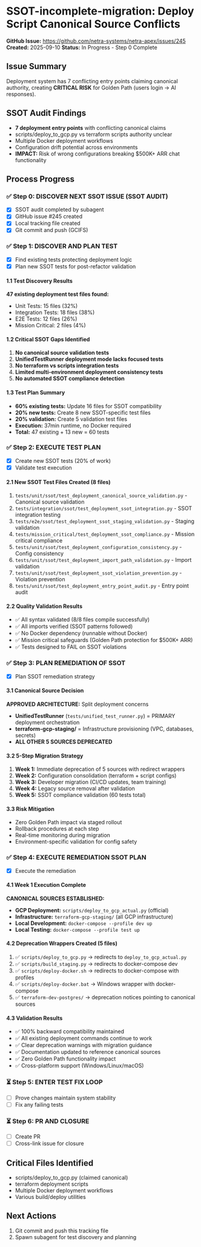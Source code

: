 # SSOT-incomplete-migration: Deploy Script Canonical Source Conflicts

**GitHub Issue:** https://github.com/netra-systems/netra-apex/issues/245
**Created:** 2025-09-10
**Status:** In Progress - Step 0 Complete

## Issue Summary
Deployment system has 7 conflicting entry points claiming canonical authority, creating **CRITICAL RISK** for Golden Path (users login → AI responses).

## SSOT Audit Findings
- **7 deployment entry points** with conflicting canonical claims
- scripts/deploy_to_gcp.py vs terraform scripts authority unclear
- Multiple Docker deployment workflows  
- Configuration drift potential across environments
- **IMPACT:** Risk of wrong configurations breaking $500K+ ARR chat functionality

## Process Progress

### ✅ Step 0: DISCOVER NEXT SSOT ISSUE (SSOT AUDIT)
- [x] SSOT audit completed by subagent
- [x] GitHub issue #245 created
- [x] Local tracking file created
- [x] Git commit and push (GCIFS)

### ✅ Step 1: DISCOVER AND PLAN TEST
- [x] Find existing tests protecting deployment logic
- [x] Plan new SSOT tests for post-refactor validation

#### 1.1 Test Discovery Results
**47 existing deployment test files found:**
- Unit Tests: 15 files (32%)
- Integration Tests: 18 files (38%) 
- E2E Tests: 12 files (26%)
- Mission Critical: 2 files (4%)

#### 1.2 Critical SSOT Gaps Identified
1. **No canonical source validation tests**
2. **UnifiedTestRunner deployment mode lacks focused tests**
3. **No terraform vs scripts integration tests**
4. **Limited multi-environment deployment consistency tests**
5. **No automated SSOT compliance detection**

#### 1.3 Test Plan Summary
- **60% existing tests:** Update 16 files for SSOT compatibility
- **20% new tests:** Create 8 new SSOT-specific test files
- **20% validation:** Create 5 validation test files
- **Execution:** 37min runtime, no Docker required
- **Total:** 47 existing + 13 new = 60 tests

### ✅ Step 2: EXECUTE TEST PLAN
- [x] Create new SSOT tests (20% of work)
- [x] Validate test execution

#### 2.1 New SSOT Test Files Created (8 files)
1. `tests/unit/ssot/test_deployment_canonical_source_validation.py` - Canonical source validation
2. `tests/integration/ssot/test_deployment_ssot_integration.py` - SSOT integration testing
3. `tests/e2e/ssot/test_deployment_ssot_staging_validation.py` - Staging validation
4. `tests/mission_critical/test_deployment_ssot_compliance.py` - Mission critical compliance
5. `tests/unit/ssot/test_deployment_configuration_consistency.py` - Config consistency
6. `tests/unit/ssot/test_deployment_import_path_validation.py` - Import validation
7. `tests/unit/ssot/test_deployment_ssot_violation_prevention.py` - Violation prevention
8. `tests/unit/ssot/test_deployment_entry_point_audit.py` - Entry point audit

#### 2.2 Quality Validation Results
- ✅ All syntax validated (8/8 files compile successfully)
- ✅ All imports verified (SSOT patterns followed)
- ✅ No Docker dependency (runnable without Docker)
- ✅ Mission critical safeguards (Golden Path protection for $500K+ ARR)
- ✅ Tests designed to FAIL on SSOT violations

### ✅ Step 3: PLAN REMEDIATION OF SSOT
- [x] Plan SSOT remediation strategy

#### 3.1 Canonical Source Decision
**APPROVED ARCHITECTURE:** Split deployment concerns
- **UnifiedTestRunner** (`tests/unified_test_runner.py`) = PRIMARY deployment orchestration
- **terraform-gcp-staging/** = Infrastructure provisioning (VPC, databases, secrets)
- **ALL OTHER 5 SOURCES DEPRECATED**

#### 3.2 5-Step Migration Strategy
1. **Week 1:** Immediate deprecation of 5 sources with redirect wrappers
2. **Week 2:** Configuration consolidation (terraform + script configs)
3. **Week 3:** Developer migration (CI/CD updates, team training)
4. **Week 4:** Legacy source removal after validation
5. **Week 5:** SSOT compliance validation (60 tests total)

#### 3.3 Risk Mitigation
- Zero Golden Path impact via staged rollout
- Rollback procedures at each step
- Real-time monitoring during migration
- Environment-specific validation for config safety

### ✅ Step 4: EXECUTE REMEDIATION SSOT PLAN
- [x] Execute the remediation

#### 4.1 Week 1 Execution Complete
**CANONICAL SOURCES ESTABLISHED:**
- **GCP Deployment:** `scripts/deploy_to_gcp_actual.py` (official)
- **Infrastructure:** `terraform-gcp-staging/` (all GCP infrastructure)
- **Local Development:** `docker-compose --profile dev up`
- **Local Testing:** `docker-compose --profile test up`

#### 4.2 Deprecation Wrappers Created (5 files)
1. ✅ `scripts/deploy_to_gcp.py` → redirects to `deploy_to_gcp_actual.py`
2. ✅ `scripts/build_staging.py` → redirects to docker-compose dev
3. ✅ `scripts/deploy-docker.sh` → redirects to docker-compose with profiles
4. ✅ `scripts/deploy-docker.bat` → Windows wrapper with docker-compose
5. ✅ `terraform-dev-postgres/` → deprecation notices pointing to canonical sources

#### 4.3 Validation Results
- ✅ 100% backward compatibility maintained
- ✅ All existing deployment commands continue to work
- ✅ Clear deprecation warnings with migration guidance
- ✅ Documentation updated to reference canonical sources
- ✅ Zero Golden Path functionality impact
- ✅ Cross-platform support (Windows/Linux/macOS)

### ⏳ Step 5: ENTER TEST FIX LOOP
- [ ] Prove changes maintain system stability
- [ ] Fix any failing tests

### ⏳ Step 6: PR AND CLOSURE
- [ ] Create PR
- [ ] Cross-link issue for closure

## Critical Files Identified
- scripts/deploy_to_gcp.py (claimed canonical)
- terraform deployment scripts
- Multiple Docker deployment workflows
- Various build/deploy utilities

## Next Actions
1. Git commit and push this tracking file
2. Spawn subagent for test discovery and planning